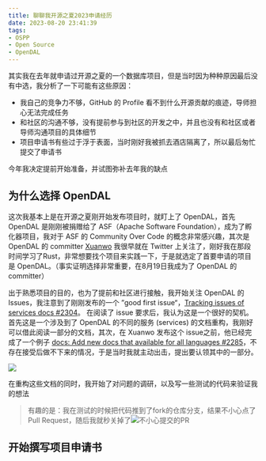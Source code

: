 ```yaml
---
title: 聊聊我开源之夏2023申请经历
date: 2023-08-20 23:41:39
tags: 
- OSPP
- Open Source
- OpenDAL
---
```



其实我在去年就申请过开源之夏的一个数据库项目，但是当时因为种种原因最后没有中选，我分析了一下可能有这些原因：

- 我自己的竞争力不够，GitHub 的 Profile 看不到什么开源贡献的痕迹，导师担心无法完成任务
- 和社区的沟通不够，没有提前参与到社区的开发之中，并且也没有和社区或者导师沟通项目的具体细节
- 项目申请书有些过于浮于表面，当时刚好我被抓去酒店隔离了，所以最后匆忙提交了申请书

今年我决定提前开始准备，并试图弥补去年我的缺点

## 为什么选择 OpenDAL

这次我基本上是在开源之夏刚开始发布项目时，就盯上了 OpenDAL，首先 OpenDAL 是刚刚被捐赠给了 ASF（Apache Software Foundation），成为了孵化器项目，我对于 ASF 的 Community Over Code 的概念非常感兴趣，其次是 OpenDAL 的 committer [Xuanwo](https://bento.me/xuanwo) 我很早就在 Twitter 上关注了，刚好我在那段时间学习了Rust，非常想要找个项目来实践一下，于是就选定了首要申请的项目是 OpenDAL。（事实证明选择非常重要，在8月19日我成为了 OpenDAL 的 committer）


出于熟悉项目的目的，也为了提前和社区进行接触，我开始关注 OpenDAL 的 Issues，我注意到了刚刚发布的一个 ”good first issue“，[Tracking issues of services docs #2304](https://github.com/apache/incubator-opendal/issues/2304)。 在阅读了 issue 要求后，我认为这是一个很好的契机。首先这是一个涉及到了 OpenDAL 的不同的服务 (services) 的文档重构，我刚好可以借此阅读一部分的文档，其次，在 Xuanwo 发布这个 issue之前，他已经完成了一个例子 [docs: Add new docs that available for all languages #2285](https://github.com/apache/incubator-opendal/pull/2285)，不存在接受后做不下来的情况，于是当时我就主动出击，提出要认领其中的一部分。

![](/images/ospp2023-assign-doc-refact.png)

在重构这些文档的同时，我开始了对问题的调研，以及写一些测试的代码来验证我的想法

> 有趣的是：我在测试的时候把代码推到了fork的仓库分支，结果不小心点了Pull Request，随后我就秒关掉了![不小心提交的PR](/images/ospp2023-poc-missing-pr.png)

## 开始撰写项目申请书

